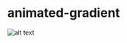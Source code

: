 # animated-gradient

![alt text](https://github.com/luizcipriano/animated-gradient/blob/main/img/Login%20Page%20Conic%20-%20Google%20Chrome%202021-06-26%2021-33-59.gif)
